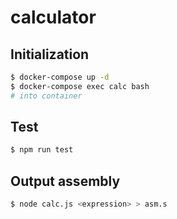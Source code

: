 # calculator

## Initialization
```sh
$ docker-compose up -d
$ docker-compose exec calc bash
# into container
```

## Test
```sh
$ npm run test
```

## Output assembly
```sh
$ node calc.js <expression> > asm.s
```
